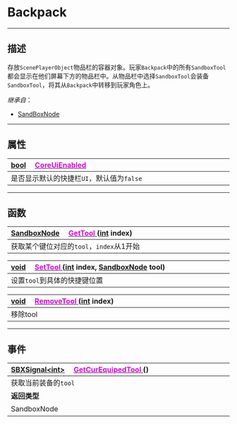 # Backpack

------------------------------------------------------------------------------------------
## 描述

存放`ScenePlayerObject`物品栏的容器对象。玩家`Backpack`中的所有`SandboxTool`都会显示在他们屏幕下方的物品栏中。从物品栏中选择`SandboxTool`会装备`SandboxTool`，将其从`Backpack`中转移到玩家角色上。

*继承自*：
* [SandBoxNode](/Api/Class/NoType/SandBoxNode.md)

------------------------------------------------------------------------------------------
## 属性

|<div style="width:1000px">[bool](/Api/DataType/Bool.md) &emsp;[<font color="dd00dd">CoreUiEnabled</font>](/Api/Class/GamePlay/SandboxBackpack_F/CoreUiEnabled.md)</div>|
|:---|
|是否显示默认的快捷栏`UI`，默认值为`false`|

------------------------------------------------------------------------------------------
## 函数

|<div style="width:1000px">[SandboxNode](/Api/Class/NoType/SandboxNode.md) &emsp;[<font color="dd00dd">GetTool</font> ](/Api/Class/GamePlay/SandboxBackpack_F/GetTool.md) ([int](/Api/DataType/Int.md) index)</div>|
|:---|
|获取某个键位对应的`tool`，`index`从1开始|

|<div style="width:1000px">[void](/Api/Parameter/void.md) &emsp;[<font color="dd00dd">SetTool</font> ](/Api/Class/GamePlay/SandboxBackpack_F/SetTool.md) ([int](/Api/DataType/Int.md) index, [SandboxNode](/Api/Class/NoType/SandboxNode.md) tool)</div>|
|:---|
|设置`tool`到具体的快捷键位置|

|<div style="width:1000px">[void](/Api/Parameter/void.md) &emsp;[<font color="dd00dd">RemoveTool</font> ](/Api/Class/GamePlay/SandboxBackpack_F/RemoveTool.md) ([int](/Api/DataType/Int.md) index)</div>|
|:---|
|移除tool|

------------------------------------------------------------------------------------------
## 事件

|<div style="width:1000px">[SBXSignal\<int\>]() &emsp;[<font color="dd00dd">GetCurEquipedTool</font> ](/Api/Class/GamePlay/SandboxBackpack_F/GetCurEquipedTool.md) ()</div>|<div style="width:698px"></div>|
|:---|:---|
|获取当前装备的`tool`||
|**返回类型**|**概要**|
|SandboxNode|当前装备的`tool`|

